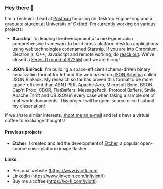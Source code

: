 ### Hey there 👋

I'm a Technical Lead at [Postman](https://www.postman.com) focusing on Desktop
Engineering and a graduate student at University of Oxford. I'm currently
working on various projects:

- **Starship**: I'm leading the development of a next-generation comprehensive
  framework to build cross-platform desktop applications using web technologies
  codenamed Starship. If you are into Chromium, Electron.js, C++, JavaScript
  and remote working, do [reach out](mailto:juan.viotti@postman.com). We've
  closed a [Series D round of
  $225M](https://blog.postman.com/postman-announces-series-d/) and we are
  hiring!

- **JSON BinPack**: I'm building a space-efficient schema-driven binary
  serialization format for IoT and the web based on [JSON
  Schema](http://json-schema.org) called JSON BinPack. My research so far has
  proven this format to be more space-efficient than ASN.1 PER, Apache
  Avro, Microsoft Bond, BSON, Cap'n Proto, CBOR, FlatBuffers, MessagePack,
  Protocol Buffers, Smile, Apache Thrift and UBJSON in every case when taking a
  sample set of real-world documents. This project will be open-source once I
  submit my dissertation!

If we share similar interests, [shoot me an e-mail](mailto:jv@jviotti.com) and
let's have a virtual coffee to exchange thoughts!

#### Previous projects

- **Etcher**: I created and led the development of
  [Etcher](https://www.balena.io/etcher/), a popular open-source cross-platform
  image flasher.

#### Links

- Personal website (https://www.jviotti.com)
- LinkedIn (https://www.linkedin.com/in/jviotti/)
- Buy me a coffee (https://ko-fi.com/jviotti)
